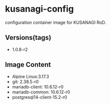 # kusanagi-config

configuration container image for KUSANAGI RoD.

## Versions(tags)
- 1.0.8-r2

## Image Content
- Alpine Linux:3.17.3
- git: 2.38.5-r0
- mariadb-client: 10.6.12-r0
- mariadb-common: 10.6.12-r0
- postgresql14-client-15.2-r0


